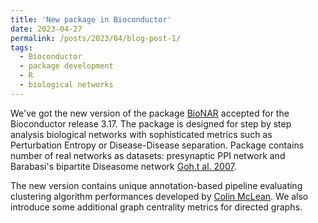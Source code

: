 ```yaml
---
title: 'New package in Bioconductor'
date: 2023-04-27
permalink: /posts/2023/04/blog-post-1/
tags:
  - Bioconductor
  - package development
  - R
  - biological networks
---
```


We've got the new version of the package [BioNAR](https://bioconductor.org/packages/devel/bioc/html/BioNAR.html) accepted for the Bioconductor release 3.17. The package is designed for step by step analysis biological networks with sophisticated metrics such as Perturbation Entropy or Disease-Disease separation. Package contains number of real networks as datasets: presynaptic PPI network and Barabasi's bipartite Diseasome network [Goh.t al. 2007](https://dx.doi.org/10.1073/pnas.0701361104).

The new version contains unique annotation-based pipeline evaluating clustering algorithm performances developed by [Colin McLean](https://github.com/cmclean5). We also introduce some additional graph centrality metrics for directed graphs.